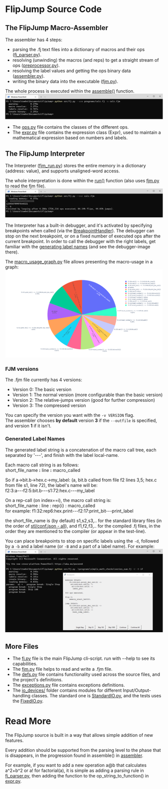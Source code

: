 # FlipJump Source Code

## The FlipJump Macro-Assembler

The assembler has 4 steps:
- parsing the .fj text files into a dictionary of macros and their ops ([fj_parser.py](assembler/fj_parser.py)).
- resolving (unwinding) the macros (and reps) to get a straight stream of ops ([preprocessor.py](assembler/preprocessor.py)).
- resolving the label values and getting the ops binary data ([assembler.py](assembler/assembler.py)). 
- writing the binary data into the executable ([fjm.py](fjm/fjm_reader.py)).

The whole process is executed within the [assemble()](assembler/assembler.py) function.
![Assembly of calc.fj](../../res/calc__asm.jpg)

- The [ops.py](inner_classes/ops.py) file contains the classes of the different ops.
- The [expr.py](inner_classes/expr.py) file contains the expression class (Expr), used to maintain a mathematical expression based on numbers and labels.

## The FlipJump Interpreter

The Interpreter ([fjm_run.py](interpretter/fjm_run.py)) stores the entire memory in a dictionary {address: value}, and supports unaligned-word access. 

The whole interpretation is done within the [run()](interpretter/fjm_run.py) function (also uses [fjm.py](fjm/fjm_reader.py) to read the fjm file).
![Running the compiled calculator](../../res/calc__run.jpg)

The Interpreter has a built-in debugger, and it's activated by specifying breakpoints when called (via the [BreakpointHandler](debugging/breakpoints.py)).
The debugger can stop on the next breakpoint, or on a fixed number of executed ops after the current breakpoint.
In order to call the debugger with the right labels, get familiar with the [generating label names](README.md#Generated-Label-Names) (and see the debugger-image there).

The [macro_usage_graph.py](debugging/macro_usage_graph.py) file allows presenting the macro-usage in a graph:
![The macro-usage statistics of calc.fj](../../res/calc_stats.png)

### FJM versions

The .fjm file currently has 4 versions:

- Version 0: The basic version
- Version 1: The normal version (more configurable than the basic version)
- Version 2: The relative-jumps version (good for further compression)
- Version 3: The compressed version

You can specify the version you want with the `-v VERSION` flag.<br>
The assembler chooses **by default** version **3** if the `--outfile` is specified, and version **1** if it isn't. 

### Generated Label Names

The generated label string is a concatenation of the macro call tree, each separated by '---', and finish with the label local-name.

Each macro call string is as follows:\
short_file_name **:** line **:** macro_called

So if a->bit.b->hex.c->my_label: (a, bit.b called from file f2 lines 3,5; hex.c from file s1, line 72), the label's name will be:\
f2:3:a---f2:5:bit.b---s1:72:hex.c---my_label

On a rep-call (on index==i), the macro call string is:\
short_file_name : line : rep{i} : macro_called\
for example: f1:32:rep6:hex.print---f2:17:print_bit---print_label

the short_file_name is (by default) s1,s2,s3,.. for the standard library files (in the order of [stl/conf.json - all](../../stl/conf.json)),
and f1,f2,f3,.. for the compiled .fj files, in the order they are mentioned to the compiler (or appear in the test-line).

You can place breakpoints to stop on specific labels using the `-d`, followed by a  `-b` and a label name (or `-B` and a part of a label name). For example:
![Debugging Demo](../../res/breakpoint.jpg)

## More Files

- The [fj.py](fj.py) file is the main FlipJump cli-script. run with --help to see its capabilities.
- The [fjm.py](fjm/fjm_reader.py) file helps to read and write a .fjm file.
- The [defs.py](utils/constants.py) file contains functionality used across the source files, and the project's definitions.
- The [exceptions.py](inner_classes/exceptions.py) file contains exceptions definitions.
- The [io_devices/](io_devices) folder contains modules for different Input/Output-handling classes. The standard one is [StandardIO.py](io_devices/StandardIO.py), and the tests uses the [FixedIO.py](io_devices/FixedIO.py).


# Read More

The FlipJump source is built in a way that allows simple addition of new features.

Every addition should be supported from the parsing level to the phase that is disappears, in the progression found in assemble() in [assembler](assembler/assembler.py).

For example, if you want to add a new operation a@b that calculates a^2+b^2 or a! for factorial(a), it is simple as adding a parsing rule in [fj_parser.py](assembler/fj_parser.py), then adding the function to the op_string_to_function() in [expr.py](inner_classes/expr.py).

